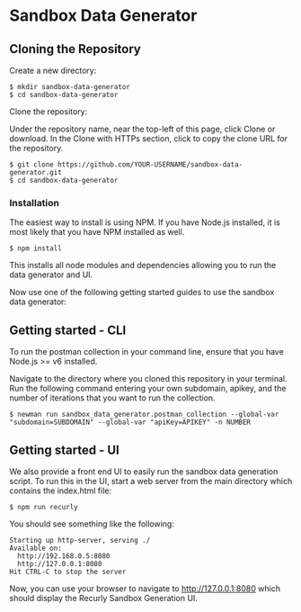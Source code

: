 # Sandbox Data Generator

## Cloning the Repository
Create a new directory: 
```
$ mkdir sandbox-data-generator
$ cd sandbox-data-generator
```

Clone the repository:

Under the repository name, near the top-left of this page, click Clone or download. In the Clone with HTTPs section, click  to copy the clone URL for the repository. 
```
$ git clone https://github.com/YOUR-USERNAME/sandbox-data-generator.git
$ cd sandbox-data-generator
```

### Installation
The easiest way to install is using NPM. If you have Node.js installed, it is most likely that you have NPM installed as well.

`$ npm install`

This installs all node modules and dependencies allowing you to run the data generator and UI.



Now use one of the following getting started guides to use the sandbox data generator:


## Getting started - CLI
To run the postman collection in your command line, ensure that you have Node.js >= v6 installed. 

Navigate to the directory where you cloned this repository in your terminal. Run the following command entering your own subdomain, apikey, and the number of iterations that you want to run the collection. 

```
$ newman run sandbox_data_generator.postman_collection --global-var "subdomain=SUBDOMAIN" --global-var "apiKey=APIKEY" -n NUMBER
````


## Getting started - UI
We also provide a front end UI to easily run the sandbox data generation script. To run this in the UI, start a web server from the main directory which contains the index.html file:

`$ npm run recurly`

You should see something like the following:
```
Starting up http-server, serving ./
Available on:
  http://192.168.0.5:8080
  http://127.0.0.1:8080
Hit CTRL-C to stop the server
```

Now, you can use your browser to navigate to http://127.0.0.1:8080 which should display the Recurly Sandbox Generation UI. 
